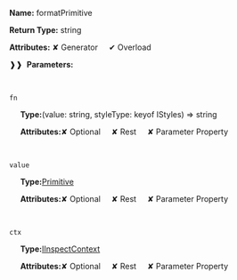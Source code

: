 **Name:** formatPrimitive

**Return Type:** string

**Attributes:** ✘ Generator&nbsp;&nbsp;&nbsp;&nbsp;&nbsp;✔ Overload

❱❱&nbsp;&nbsp;**Parameters:**

&nbsp;&nbsp;&nbsp;&nbsp;&nbsp;
```
fn
```

&nbsp;&nbsp;&nbsp;&nbsp;&nbsp;**Type:**(value: string, styleType: keyof IStyles) => string

&nbsp;&nbsp;&nbsp;&nbsp;&nbsp;**Attributes:**✘ Optional&nbsp;&nbsp;&nbsp;&nbsp;&nbsp;✘ Rest&nbsp;&nbsp;&nbsp;&nbsp;&nbsp;✘ Parameter Property

&nbsp;&nbsp;&nbsp;&nbsp;&nbsp;
```
value
```

&nbsp;&nbsp;&nbsp;&nbsp;&nbsp;**Type:**[Primitive](https://gitbook-18.gitbook.io/au//kernel/interfaces/typealiases/primitive)

&nbsp;&nbsp;&nbsp;&nbsp;&nbsp;**Attributes:**✘ Optional&nbsp;&nbsp;&nbsp;&nbsp;&nbsp;✘ Rest&nbsp;&nbsp;&nbsp;&nbsp;&nbsp;✘ Parameter Property

&nbsp;&nbsp;&nbsp;&nbsp;&nbsp;
```
ctx
```

&nbsp;&nbsp;&nbsp;&nbsp;&nbsp;**Type:**[IInspectContext](https://gitbook-18.gitbook.io/au//testing/inspect/interfaces/iinspectcontext)

&nbsp;&nbsp;&nbsp;&nbsp;&nbsp;**Attributes:**✘ Optional&nbsp;&nbsp;&nbsp;&nbsp;&nbsp;✘ Rest&nbsp;&nbsp;&nbsp;&nbsp;&nbsp;✘ Parameter Property


